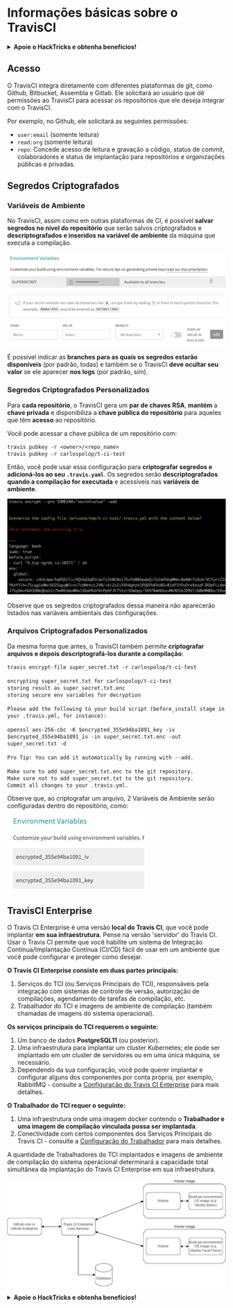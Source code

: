 # Informações básicas sobre o TravisCI

<details>

<summary><strong>Apoie o HackTricks e obtenha benefícios!</strong></summary>

* Se você deseja ver sua **empresa anunciada no HackTricks** ou se deseja acessar a **versão mais recente do PEASS ou baixar o HackTricks em PDF**, verifique os [**PLANOS DE ASSINATURA**](https://github.com/sponsors/carlospolop)!
* Obtenha o [**oficial PEASS & HackTricks swag**](https://peass.creator-spring.com)
* Descubra [**The PEASS Family**](https://opensea.io/collection/the-peass-family), nossa coleção exclusiva de [**NFTs**](https://opensea.io/collection/the-peass-family)
* **Junte-se ao** 💬 [**grupo Discord**](https://discord.gg/hRep4RUj7f) ou ao [**grupo telegram**](https://t.me/peass) ou **siga-me** no **Twitter** 🐦 [**@carlospolopm**](https://twitter.com/carlospolopm)**.**
* **Compartilhe suas técnicas de hacking enviando PRs para os repositórios do** [**HackTricks**](https://github.com/carlospolop/hacktricks) e [**HackTricks Cloud**](https://github.com/carlospolop/hacktricks-cloud) no github.

</details>

## Acesso

O TravisCI integra diretamente com diferentes plataformas de git, como Github, Bitbucket, Assembla e Gitlab. Ele solicitará ao usuário que dê permissões ao TravisCI para acessar os repositórios que ele deseja integrar com o TravisCI.

Por exemplo, no Github, ele solicitará as seguintes permissões:

* `user:email` (somente leitura)
* `read:org` (somente leitura)
* `repo`: Concede acesso de leitura e gravação a código, status de commit, colaboradores e status de implantação para repositórios e organizações públicas e privadas.

## Segredos Criptografados

### Variáveis de Ambiente

No TravisCI, assim como em outras plataformas de CI, é possível **salvar segredos no nível do repositório** que serão salvos criptografados e **descriptografados e inseridos na variável de ambiente** da máquina que executa a compilação.

![](<../../.gitbook/assets/image (44).png>)

É possível indicar as **branches para as quais os segredos estarão disponíveis** (por padrão, todas) e também se o TravisCI **deve ocultar seu valor** se ele aparecer **nos logs** (por padrão, sim).

### Segredos Criptografados Personalizados

Para **cada repositório**, o TravisCI gera um **par de chaves RSA**, **mantém** a **chave privada** e disponibiliza a **chave pública do repositório** para aqueles que têm **acesso** ao repositório.

Você pode acessar a chave pública de um repositório com:
```
travis pubkey -r <owner>/<repo_name>
travis pubkey -r carlospolop/t-ci-test
```
Então, você pode usar essa configuração para **criptografar segredos e adicioná-los ao seu `.travis.yaml`**. Os segredos serão **descriptografados quando a compilação for executada** e acessíveis nas **variáveis de ambiente**.

![](<../../.gitbook/assets/image (2) (2) (1) (1).png>)

Observe que os segredos criptografados dessa maneira não aparecerão listados nas variáveis ambientais das configurações.

### Arquivos Criptografados Personalizados

Da mesma forma que antes, o TravisCI também permite **criptografar arquivos e depois descriptografá-los durante a compilação**:
```
travis encrypt-file super_secret.txt -r carlospolop/t-ci-test

encrypting super_secret.txt for carlospolop/t-ci-test
storing result as super_secret.txt.enc
storing secure env variables for decryption

Please add the following to your build script (before_install stage in your .travis.yml, for instance):

openssl aes-256-cbc -K $encrypted_355e94ba1091_key -iv $encrypted_355e94ba1091_iv -in super_secret.txt.enc -out super_secret.txt -d

Pro Tip: You can add it automatically by running with --add.

Make sure to add super_secret.txt.enc to the git repository.
Make sure not to add super_secret.txt to the git repository.
Commit all changes to your .travis.yml.
```
Observe que, ao criptografar um arquivo, 2 Variáveis de Ambiente serão configuradas dentro do repositório, como:

![](<../../.gitbook/assets/image (23).png>)

## TravisCI Enterprise

O Travis CI Enterprise é uma versão **local do Travis CI**, que você pode implantar **em sua infraestrutura**. Pense na versão 'servidor' do Travis CI. Usar o Travis CI permite que você habilite um sistema de Integração Contínua/Implantação Contínua (CI/CD) fácil de usar em um ambiente que você pode configurar e proteger como desejar.

**O Travis CI Enterprise consiste em duas partes principais:**

1. Serviços do TCI (ou Serviços Principais do TCI), responsáveis pela integração com sistemas de controle de versão, autorização de compilações, agendamento de tarefas de compilação, etc.
2. Trabalhador do TCI e imagens de ambiente de compilação (também chamadas de imagens do sistema operacional).

**Os serviços principais do TCI requerem o seguinte:**

1. Um banco de dados **PostgreSQL11** (ou posterior).
2. Uma infraestrutura para implantar um cluster Kubernetes; ele pode ser implantado em um cluster de servidores ou em uma única máquina, se necessário.
3. Dependendo da sua configuração, você pode querer implantar e configurar alguns dos componentes por conta própria, por exemplo, RabbitMQ - consulte a [Configuração do Travis CI Enterprise](https://docs.travis-ci.com/user/enterprise/tcie-3.x-setting-up-travis-ci-enterprise/) para mais detalhes.

**O Trabalhador do TCI requer o seguinte:**

1. Uma infraestrutura onde uma imagem docker contendo o **Trabalhador e uma imagem de compilação vinculada possa ser implantada**.
2. Conectividade com certos componentes dos Serviços Principais do Travis CI - consulte a [Configuração do Trabalhador](https://docs.travis-ci.com/user/enterprise/setting-up-worker/) para mais detalhes.

A quantidade de Trabalhadores do TCI implantados e imagens de ambiente de compilação do sistema operacional determinará a capacidade total simultânea da implantação do Travis CI Enterprise em sua infraestrutura.

![](<../../.gitbook/assets/image (8) (1) (1).png>)

<details>

<summary><strong>Apoie o HackTricks e obtenha benefícios!</strong></summary>

* Se você deseja ver sua **empresa anunciada no HackTricks** ou se deseja acessar a **versão mais recente do PEASS ou baixar o HackTricks em PDF**, verifique os [**PLANOS DE ASSINATURA**](https://github.com/sponsors/carlospolop)!
* Adquira o [**swag oficial do PEASS & HackTricks**](https://peass.creator-spring.com)
* Descubra [**A Família PEASS**](https://opensea.io/collection/the-peass-family), nossa coleção exclusiva de [**NFTs**](https://opensea.io/collection/the-peass-family)
* **Junte-se ao** 💬 [**grupo Discord**](https://discord.gg/hRep4RUj7f) ou ao [**grupo telegram**](https://t.me/peass) ou **siga-me** no **Twitter** 🐦 [**@carlospolopm**](https://twitter.com/carlospolopm)**.**
* **Compartilhe suas técnicas de hacking enviando PRs para os repositórios do** [**HackTricks**](https://github.com/carlospolop/hacktricks) e [**HackTricks Cloud**](https://github.com/carlospolop/hacktricks-cloud) github.

</details>
